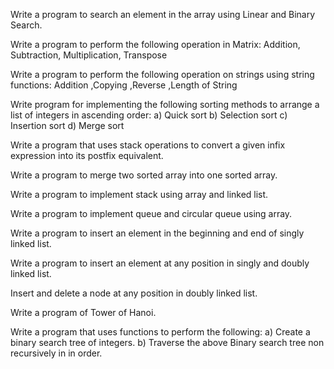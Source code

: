 Write a program to search an element in the array using Linear and Binary Search. 

Write a program to perform the following operation in Matrix: Addition, Subtraction, Multiplication, Transpose 

Write a program to perform the following operation on strings using string functions: Addition ,Copying ,Reverse ,Length of String 

Write program for implementing the following sorting methods to arrange a list of integers in ascending order:
a) Quick sort 
b) Selection sort 
c) Insertion sort 
d) Merge sort 

Write a program that uses stack operations to convert a given infix expression into its postfix equivalent. 

Write a program to merge two sorted array into one sorted array.

Write a program to implement stack using array and linked list.

Write a program to implement queue and circular queue using array. 

Write a program to insert an element in the beginning and end of singly linked list.

Write a program to insert an element at any position in singly and doubly linked list. 

Insert and delete a node at any position in doubly linked list. 

Write a program of Tower of Hanoi.

Write a program that uses functions to perform the following: 
a) Create a binary search tree of integers. 
b) Traverse the above Binary search tree non recursively in in order.
